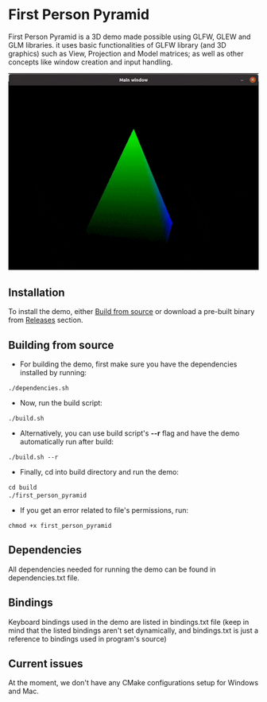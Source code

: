 # First Person Pyramid
First Person Pyramid is a 3D demo made possible using GLFW, GLEW and GLM libraries. it uses basic functionalities of GLFW library (and 3D graphics) such as View, Projection and Model matrices; as well as other concepts like window creation and input handling.

![Alt text](preview.gif?raw=true "Preview Gif")
## Installation
To install the demo, either [Build from source](#building-from-source) or download a pre-built binary from [Releases](https://github.com/arash28134/first-person-pyramid/releases) section.
## Building from source
- For building the demo, first make sure you have the dependencies installed by running:
```
./dependencies.sh
```
- Now, run the build script:
```
./build.sh
```
- Alternatively, you can use build script's **--r** flag and have the demo automatically run after build:
```
./build.sh --r
```
- Finally, cd into build directory and run the demo:
```
cd build
./first_person_pyramid
```
- If you get an error related to file's permissions, run:
```
chmod +x first_person_pyramid
```
## Dependencies
All dependencies needed for running the demo can be found in dependencies.txt file.
## Bindings
Keyboard bindings used in the demo are listed in bindings.txt file (keep in mind that the listed bindings aren't set dynamically, and bindings.txt is just a reference to bindings used in program's source)
## Current issues
At the moment, we don't have any CMake configurations setup for Windows and Mac.